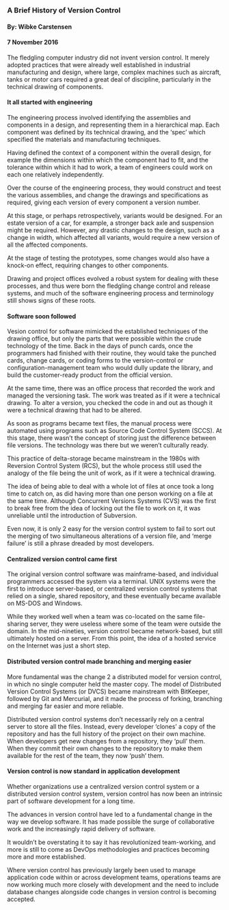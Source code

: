### A Brief History of Version Control

#### By: Wibke Carstensen

#### 7 November 2016

The fledgling computer industry did not invent version control. It merely adopted practices that were already well established in industrial manufacturing and design, where large, complex machines such as aircraft, tanks or motor cars required a great deal of discipline, particularly in the technical drawing of components.

#### It all started with engineering

The engineering process involved identifying the assemblies and components in a design, and representing them in a hierarchical map. Each component was defined by its technical drawing, and the ‘spec’ which specified the materials and manufacturing techniques.

Having defined the context of a component within the overall design, for example the dimensions within which the component had to fit, and the tolerance within which it had to work, a team of engineers could work on each one relatively independently.

Over the course of the engineering process, they would construct and teest the various assemblies, and change the drawings and specifications as required, giving each version of every component a version number.

At this stage, or perhaps retrospectively, variants would be designed. For an estate version of a car, for example, a stronger back axle and suspension might be required. However, any drastic changes to the design, such as a change in width, which affected all variants, would require a new version of all the affected components.

At the stage of testing the prototypes, some changes would also have a knock-on effect, requiring changes to other components.

Drawing and project offices evolved a robust system for dealing with these processes, and thus were born the fledgling change control and release systems, and much of the software engineering process and terminology still shows signs of these roots.

#### Software soon followed

Vesion control for software mimicked the established techniques of the drawing office, but only the parts that were possible within the crude technology of the time. Back in the days of punch cards, once the programmers had finished with their routine, they would take the punched cards, change cards, or coding forms to the version-control or configuration-management team who would dully update the library, and build the customer-ready product from the official version.

At the same time, there was an office process that recorded the work and managed the versioning task. The work was treated as if it were a technical drawing. To alter a version, you checked the code in and out as though it were a technical drawing that had to be altered.

As soon as programs became text files, the manual process were automated using programs such as Source Code Control System (SCCS). At this stage, there wasn’t the concept of storing just the difference between file versions. The technology was there but we weren’t culturally ready.

This practice of delta-storage became mainstream in the 1980s with Reversion Control System (RCS), but the whole process still used the analogy of the file being the unit of work, as if it were a technical drawing.

The idea of being able to deal with a whole lot of files at once took a long time to catch on, as did having more than one person working on a file at the same time. Although Concurrent Versions Systems (CVS) was the first to break free from the idea of locking out the file to work on it, it was unreliable until the introduction of Subversion.

Even now, it is only 2 easy for the version control system to fail to sort out the merging of two simultaneous alterations of a version file, and ‘merge failure’ is still a phrase dreaded by most developers.

#### Centralized version control came first

The original version control software was mainframe-based, and individual programmers accessed the system via a terminal. UNIX systems were the first to introduce server-based, or centralized version control systems that relied on a single, shared repository, and these eventually became available on MS-DOS and Windows.

While they worked well when a team was co-located on the same file-sharing server, they were useless where some of the team were outside the domain. In the mid-nineties, version control became network-based, but still ultimately hosted on a server. From this point, the idea of a hosted service on the Internet was just a short step.

#### Distributed version control made branching and merging easier

More fundamental was the change 2 a distributed model for version control, in which no single computer held the master copy. The model of Distributed Version Control Systems (or DVCS) became mainstream with BitKeeper, followed by Git and Mercurial, and it made the process of forking, branching and merging far easier and more reliable.

Distributed version control systems don’t necessarily rely on a central server to store all the files. Instead, every developer ‘clones’ a copy of the repository and has the full history of the project on their own machine. When developers get new changes from a repository, they ‘pull’ them. When they commit their own changes to the repository to make them available for the rest of the team, they now ‘push’ them.

#### Version control is now standard in application development

Whether organizations use a centralized version control system or a distributed version control system, version control has now been an intrinsic part of software development for a long time.

The advances in version control have led to a fundamental change in the way we develop software. It has made possible the surge of collaborative work and the increasingly rapid delivery of software.

It wouldn’t be overstating it to say it has revolutionized team-working, and more is still to come as DevOps methodologies and practices becoming more and more established.

Where version control has previously largely been used to manage application code within or across development teams, operations teams are now working much more closely with development and the need to include database changes alongside code changes in version control is becoming accepted.